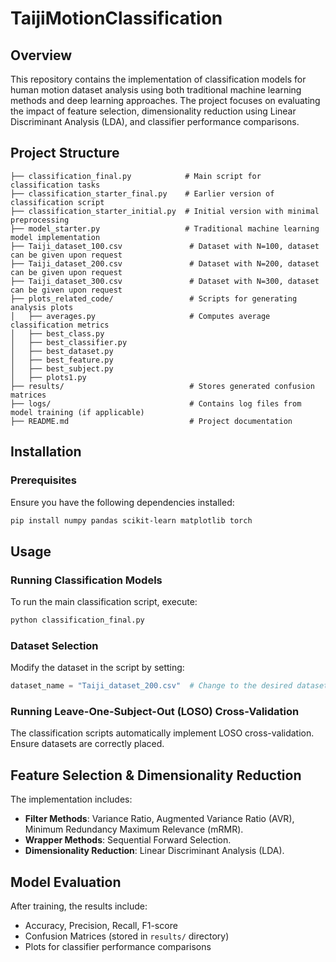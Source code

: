 # TaijiMotionClassification

## Overview
This repository contains the implementation of classification models for human motion dataset analysis using both traditional machine learning methods and deep learning approaches. The project focuses on evaluating the impact of feature selection, dimensionality reduction using Linear Discriminant Analysis (LDA), and classifier performance comparisons.

## Project Structure
```
├── classification_final.py            # Main script for classification tasks
├── classification_starter_final.py    # Earlier version of classification script
├── classification_starter_initial.py  # Initial version with minimal preprocessing
├── model_starter.py                   # Traditional machine learning model implementation
├── Taiji_dataset_100.csv               # Dataset with N=100, dataset can be given upon request
├── Taiji_dataset_200.csv               # Dataset with N=200, dataset can be given upon request
├── Taiji_dataset_300.csv               # Dataset with N=300, dataset can be given upon request
├── plots_related_code/                 # Scripts for generating analysis plots
│   ├── averages.py                     # Computes average classification metrics
│   ├── best_class.py                    
│   ├── best_classifier.py
│   ├── best_dataset.py
│   ├── best_feature.py
│   ├── best_subject.py
│   ├── plots1.py
├── results/                            # Stores generated confusion matrices
├── logs/                               # Contains log files from model training (if applicable)
├── README.md                           # Project documentation
```

## Installation
### Prerequisites
Ensure you have the following dependencies installed:
```sh
pip install numpy pandas scikit-learn matplotlib torch
```

## Usage
### Running Classification Models
To run the main classification script, execute:
```sh
python classification_final.py
```
### Dataset Selection
Modify the dataset in the script by setting:
```python
dataset_name = "Taiji_dataset_200.csv"  # Change to the desired dataset file
```

### Running Leave-One-Subject-Out (LOSO) Cross-Validation
The classification scripts automatically implement LOSO cross-validation. Ensure datasets are correctly placed.

## Feature Selection & Dimensionality Reduction
The implementation includes:
- **Filter Methods**: Variance Ratio, Augmented Variance Ratio (AVR), Minimum Redundancy Maximum Relevance (mRMR).
- **Wrapper Methods**: Sequential Forward Selection.
- **Dimensionality Reduction**: Linear Discriminant Analysis (LDA).

## Model Evaluation
After training, the results include:
- Accuracy, Precision, Recall, F1-score
- Confusion Matrices (stored in `results/` directory)
- Plots for classifier performance comparisons

